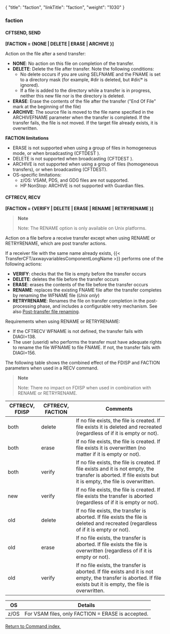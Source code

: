 {
    "title": "faction",
    "linkTitle": "faction",
    "weight": "1030"
}<span id="faction"></span>

### faction

<span id="faction_CFTSEND"></span>

#### CFTSEND, SEND

**[FACTION = {NONE
&#124; DELETE &#124; ERASE &#124; ARCHIVE }]**

Action on the file after a send transfer:

- ****NONE****: No action on this file on completion
    of the transfer.
- ****DELETE****: Delete the file after transfer. Note the following conditions:
    -   No delete occurs if you are using SELFNAME and the FNAME is set to a directory mask (for example, \#dir is deleted, but \#dir/\* is ignored).
    -   If a file is added to the directory while a transfer is in progress, neither this new file nor is the directory is deleted.
- ****ERASE****: Erase the contents of the file
    after the transfer ("End Of File" mark at the beginning of the
    file)
- **ARCHIVE**: The source file is moved to the file name specified in the ARCHIVEFNAME parameter when the transfer is completed. If the transfer fails, the file is not moved. If the target file already exists, it is overwritten.

****FACTION limitations****

- ERASE is not supported when using a group of files in homogeneous mode, or when broadcasting (CFTDEST ).
- DELETE is not supported when broadcasting (CFTDEST ).
- ARCHIVE is not supported when using a group of files (homogeneous transfers), or when broadcasting (CFTDEST).
- OS-specific limitations:
    -   z/OS: VSAM, PDS, and GDG files are not supported.
    -   HP NonStop: ARCHIVE is not supported with Guardian files.

#### CFTRECV, RECV

**[FACTION = {VERIFY
&#124; DELETE &#124; ERASE &#124; RENAME &#124; RETRYRENAME }]**

> **Note**
>
> Note: The RENAME option is only available on Unix platforms.

Action on a file before a receive transfer except when using RENAME or RETRYRENAME, which are post transfer actions.

If a receiver file with the same name already exists, {{< TransferCFT/axwayvariablesComponentLongName  >}} performs
one of the following actions:

- ****VERIFY****: checks that the file is empty before the transfer occurs
- ****DELETE****:
    deletes the file before the transfer occurs
- ****ERASE****:
    erases the contents of the file before the transfer occurs
- **RENAME**: replaces the existing FNAME file after the transfer completes by renaming the WFNAME file (*Unix only*)
- **RETRYRENAME**: Renames the file on transfer completion in the post-processing phase, and includes a configurable retry mechanism. See also [Post-transfer file renaming](../../../../app_integration_intro/spoolout).

Requirements when using RENAME or RETRYRENAME:

- If the CFTRECV WFNAME is not defined, the transfer fails with DIAGI=138.
- The user (userid) who performs the transfer must have adequate rights to rename the file WFNAME to file FNAME. If not, the transfer fails with DIAGI=156.

The following table shows the combined effect of the FDISP and FACTION parameters when used in a RECV command.

> **Note**
>
> Note: There no impact on FDISP when used in combination with RENAME or RETRYRENAME.


| CFTRECV, FDISP  | CFTRECV, FACTION  | Comments  |
| --- | --- | --- |
| both  | delete  | If no file exists, the file is created. If file exists it is deleted and recreated (regardless of if it is empty or not).  |
| both  | erase  | If no file exists, the file is created. If file exists it is overwritten (no matter if it is empty or not).  |
| both  | verify  | If no file exists, the file is created. If file exists and it is not empty, the transfer is aborted. If file exists but it is empty, the file is overwritten.  |
| new  | verify  | If no file exists, the file is created. If file exists the transfer is aborted (regardless of if it is empty or not).  |
| old  | delete  | If no file exists, the transfer is aborted. If file exists the file is deleted and recreated (regardless of if it is empty or not).  |
| old  | erase  | If no file exists, the transfer is aborted. If file exists the file is overwritten (regardless of if it is empty or not).  |
| old  | verify  | If no file exists, the transfer is aborted. If file exists and it is not empty, the transfer is aborted. If file exists but it is empty, the file is overwritten.  |



| OS  | Details  |
| --- | --- |
| z/OS | For VSAM files, only FACTION = ERASE is accepted. |


[Return to Command index](../../)<a href="#" class="selected"> </a>
